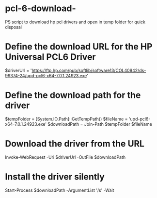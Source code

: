 # pcl-6-download-
PS script to download hp pcl drivers and open in temp folder for quick disposal

# Define the download URL for the HP Universal PCL6 Driver
$driverUrl = 'https://ftp.hp.com/pub/softlib/software13/COL40842/ds-99374-24/upd-pcl6-x64-7.0.1.24923.exe'

# Define the download path for the driver
$tempFolder = [System.IO.Path]::GetTempPath()
$fileName = 'upd-pcl6-x64-7.0.1.24923.exe'
$downloadPath = Join-Path $tempFolder $fileName

# Download the driver from the URL
Invoke-WebRequest -Uri $driverUrl -OutFile $downloadPath

# Install the driver silently
Start-Process $downloadPath -ArgumentList '/s' -Wait
